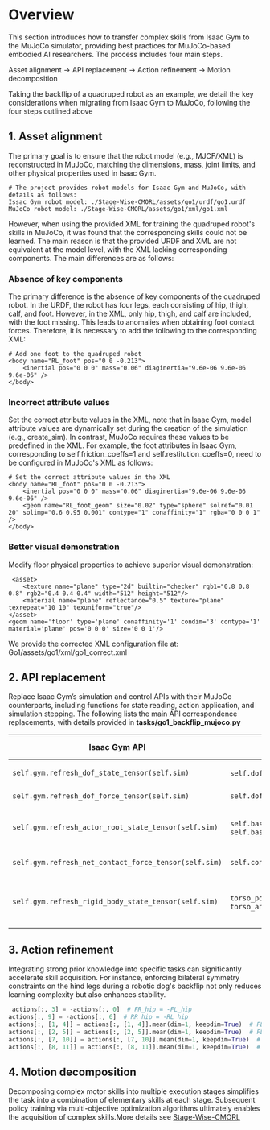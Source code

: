 # Overview

This section introduces how to transfer complex skills from Isaac Gym to the MuJoCo simulator, providing best practices for MuJoCo-based embodied AI researchers. The process includes four main steps.

Asset alignment → API replacement  → Action refinement → Motion decomposition

Taking the backflip of a quadruped robot as an example, we detail the key considerations when migrating from Isaac Gym to MuJoCo, following the four steps outlined above

## 1. Asset alignment

The primary goal is to ensure that the robot model (e.g., MJCF/XML) is reconstructed in MuJoCo, matching the dimensions, mass, joint limits, and other physical properties used in Isaac Gym.

```shell
# The project provides robot models for Isaac Gym and MuJoCo, with details as follows:
Issac Gym robot model: ./Stage-Wise-CMORL/assets/go1/urdf/go1.urdf
MuJoCo robot model: ./Stage-Wise-CMORL/assets/go1/xml/go1.xml
```

However, when using the provided XML for training the quadruped robot's skills in MuJoCo, it was found that the corresponding skills could not be learned. The main reason is that the provided URDF and XML are not equivalent at the model level, with the XML lacking corresponding components.
The main differences are as follows:

### Absence of key components

The primary difference is the absence of key components of the quadruped robot. In the URDF, the robot has four legs, each consisting of hip, thigh, calf, and foot. However, in the XML, only hip, thigh, and calf are included, with the foot missing. This leads to anomalies when obtaining foot contact forces. Therefore, it is necessary to add the following to the corresponding XML:

```shell
# Add one foot to the quadruped robot
<body name="RL_foot" pos="0 0 -0.213">
    <inertial pos="0 0 0" mass="0.06" diaginertia="9.6e-06 9.6e-06 9.6e-06" />
</body>
```

### Incorrect attribute values

Set the correct attribute values in the XML, note that in Isaac Gym, model attribute values are dynamically set during the creation of the simulation (e.g., create_sim). In contrast, MuJoCo requires these values to be predefined in the XML. For example, the foot attributes in Isaac Gym, corresponding to self.friction_coeffs=1 and self.restitution_coeffs=0, need to be configured in MuJoCo's XML as follows:

```shell
# Set the correct attribute values in the XML
<body name="RL_foot" pos="0 0 -0.213">
    <inertial pos="0 0 0" mass="0.06" diaginertia="9.6e-06 9.6e-06 9.6e-06" />
    <geom name="RL_foot_geom" size="0.02" type="sphere" solref="0.01 20" solimp="0.6 0.95 0.001" contype="1" conaffinity="1" rgba="0 0 0 1" />
</body>
```

### Better visual demonstration

Modify floor physical properties to achieve superior visual demonstration:

```shell
 <asset>
    <texture name="plane" type="2d" builtin="checker" rgb1="0.8 0.8 0.8" rgb2="0.4 0.4 0.4" width="512" height="512"/>
    <material name="plane" reflectance="0.5" texture="plane" texrepeat="10 10" texuniform="true"/>
</asset>
<geom name='floor' type='plane' conaffinity='1' condim='3' contype='1' material='plane' pos='0 0 0' size='0 0 1'/>
```

We provide the corrected XML configuration file at: Go1/assets/go1/xml/go1_correct.xml

## 2. API replacement

Replace Isaac Gym’s simulation and control APIs with their MuJoCo counterparts, including functions for state reading, action application, and simulation stepping. The following lists the main API correspondence replacements, with details provided in **tasks/go1_backflip_mujoco.py**


| **Isaac Gym API**                                     | **Mujoco API**                                                                                                                                                          | **Function Description**                                              |
| ----------------------------------------------------- | ----------------------------------------------------------------------------------------------------------------------------------------------------------------------- | --------------------------------------------------------------------- |
| `self.gym.refresh_dof_state_tensor(self.sim)`         | `self.dof_positions=self.data.qpos[7:]` `self.dof_velocities=self.data.qvel[6:]`                                                                                       | `Obtain joint positions and velocities`                               |
| `self.gym.refresh_dof_force_tensor(self.sim)`         | `self.dof_torques=self.data.ctrl`                                                                                                                                       | `Obtain joint torques`                                                |
| `self.gym.refresh_actor_root_state_tensor(self.sim)`  | `self.base_positions=self.data.qpos[0:3]` `self.base_quaternions=self.data.qpos[3:7]` `self.base_lin_vel=self.data.qvel[0:3]` `self.base_ang_vel=self.data.qvel[3:6]` | `Obtain base position, quaternion, linear/angular velocity`           |
| `self.gym.refresh_net_contact_force_tensor(self.sim)` | `self.contact_forces= self._extract_contact_force(i)`                                                                                                                   | `Obtain rigid body contact forces`                                    |
| `self.gym.refresh_rigid_body_state_tensor(self.sim)`  | `torso_pos=self.data.xpos[self.trunk_id]` `torso_quat=self.data.xquat[self.trunk_id]` `torso_vel=self.data.qvel[0:3]` `torso_ang_vel=self.data.qvel[3:6]`              | `Obtain rigid body positions, quaternions, linear/angular velocities` |

## 3. Action refinement

Integrating strong prior knowledge into specific tasks can significantly accelerate skill acquisition. For instance, enforcing bilateral symmetry constraints on the hind legs during a robotic dog's backflip not only reduces learning complexity but also enhances stability.

```python
 actions[:, 3] = -actions[:, 0]  # FR_hip = -FL_hip
actions[:, 9] = -actions[:, 6]  # RR_hip = -RL_hip
actions[:, [1, 4]] = actions[:, [1, 4]].mean(dim=1, keepdim=True)  # FL_thigh = FR_thigh
actions[:, [2, 5]] = actions[:, [2, 5]].mean(dim=1, keepdim=True)  # FL_calf = FR_calf
actions[:, [7, 10]] = actions[:, [7, 10]].mean(dim=1, keepdim=True)  # RL_thigh = RR_thigh
actions[:, [8, 11]] = actions[:, [8, 11]].mean(dim=1, keepdim=True)  # RL_calf = RR_calf
```

## 4. Motion decomposition

Decomposing complex motor skills into multiple execution stages simplifies the task into a combination of elementary skills at each stage. Subsequent policy training via multi-objective optimization algorithms ultimately enables the acquisition of complex skills.More details see [Stage-Wise-CMORL](https://github.com/rllab-snu/Stage-Wise-CMORL)
